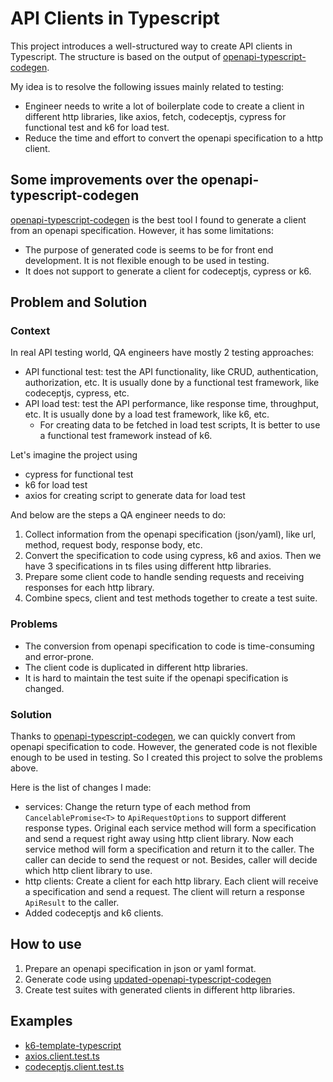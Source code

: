# API Clients in Typescript

This project introduces a well-structured way to create API clients in Typescript. The structure is based on the output of [openapi-typescript-codegen](https://github.com/ferdikoomen/openapi-typescript-codegen).

My idea is to resolve the following issues mainly related to testing:
- Engineer needs to write a lot of boilerplate code to create a client in different http libraries, like axios, fetch, codeceptjs, cypress for functional test and k6 for load test.
- Reduce the time and effort to convert the openapi specification to a http client.

## Some improvements over the openapi-typescript-codegen

[openapi-typescript-codegen](https://github.com/ferdikoomen/openapi-typescript-codegen) is the best tool I found to generate a client from an openapi specification. However, it has some limitations:
- The purpose of generated code is seems to be for front end development. It is not flexible enough to be used in testing.
- It does not support to generate a client for codeceptjs, cypress or k6.

## Problem and Solution
### Context
In real API testing world, QA engineers have mostly 2 testing approaches: 
- API functional test: test the API functionality, like CRUD, authentication, authorization, etc. It is usually done by a functional test framework, like codeceptjs, cypress, etc.
- API load test: test the API performance, like response time, throughput, etc. It is usually done by a load test framework, like k6, etc. 
  - For creating data to be fetched in load test scripts, It is better to use a functional test framework instead of k6.  

Let's imagine the project using 
- cypress for functional test
- k6 for load test
- axios for creating script to generate data for load test

And below are the steps a QA engineer needs to do:
1. Collect information from the openapi specification (json/yaml), like url, method, request body, response body, etc.
2. Convert the specification to code using cypress, k6 and axios. Then we have 3 specifications in ts files using different http libraries.
3. Prepare some client code to handle sending requests and receiving responses for each http library.
4. Combine specs, client and test methods together to create a test suite.

### Problems
- The conversion from openapi specification to code is time-consuming and error-prone.
- The client code is duplicated in different http libraries.
- It is hard to maintain the test suite if the openapi specification is changed.

### Solution
Thanks to [openapi-typescript-codegen](https://github.com/ferdikoomen/openapi-typescript-codegen), we can quickly convert from openapi specification to code. However, the generated code is not flexible enough to be used in testing. So I created this project to solve the problems above.

Here is the list of changes I made:
- services: Change the return type of each method from `CancelablePromise<T>` to `ApiRequestOptions` to support different response types. Original each service method will form a specification and send a request right away using http client library. Now each service method will form a specification and return it to the caller. The caller can decide to send the request or not. Besides, caller will decide which http client library to use.
- http clients: Create a client for each http library. Each client will receive a specification and send a request. The client will return a response `ApiResult` to the caller.
- Added codeceptjs and k6 clients.

## How to use

1. Prepare an openapi specification in json or yaml format.
2. Generate code using [updated-openapi-typescript-codegen](./openapi-typescript-codegen/README.md)
3. Create test suites with generated clients in different http libraries.

## Examples
- [k6-template-typescript](./examples/k6-template-typescript/README.md)
- [axios.client.test.ts](./tests/axios.client.test.ts)
- [codeceptjs.client.test.ts](./tests/codeceptjs.client.test.ts)
